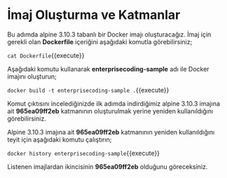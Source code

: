 # İmaj Oluşturma ve Katmanlar

Bu adımda alpine 3.10.3 tabanlı bir Docker imajı oluşturacağız. İmaj için gerekli olan **Dockerfile** içeriğini aşağıdaki komutla görebilirsiniz;

`cat Dockerfile`{{execute}}

Aşağıdaki komutu kullanarak **enterprisecoding-sample** adı ile Docker imajını oluşturun;

`docker build -t enterprisecoding-sample .`{{execute}}

Komut çıktısını incelediğinizde ilk adımda indirdiğimiz alpine 3.10.3 imajına ait **965ea09ff2eb** katmanının oluşturulmak yerine yeniden kullanıldığını görebilirsiniz.

Alpine 3.10.3 imajına ait **965ea09ff2eb** katmanının yeniden kullanıldığını teyit için aşağıdaki komutu çalıştırın;

`docker history enterprisecoding-sample`{{execute}}

Listenen imajlardan ikincisinin **965ea09ff2eb**  olduğunu göreceksiniz.
